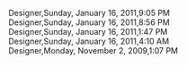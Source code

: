 ﻿Designer,Sunday, January 16, 2011,9:05 PM  Designer,Sunday, January 16, 2011,8:56 PM  Designer,Sunday, January 16, 2011,1:47 PM  Designer,Sunday, January 16, 2011,4:10 AM  Designer,Monday, November 2, 2009,1:07 PM